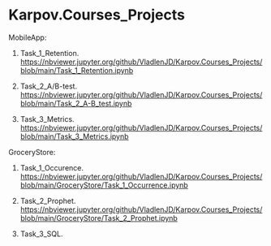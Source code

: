 # Karpov.Courses_Projects

MobileApp:

1. Task_1_Retention.
https://nbviewer.jupyter.org/github/VladlenJD/Karpov.Courses_Projects/blob/main/Task_1_Retention.ipynb

2. Task_2_A/B-test.
https://nbviewer.jupyter.org/github/VladlenJD/Karpov.Courses_Projects/blob/main/Task_2_A-B_test.ipynb

3. Task_3_Metrics.
https://nbviewer.jupyter.org/github/VladlenJD/Karpov.Courses_Projects/blob/main/Task_3_Metrics.ipynb


GroceryStore:

1. Task_1_Occurence.
https://nbviewer.jupyter.org/github/VladlenJD/Karpov.Courses_Projects/blob/main/GroceryStore/Task_1_Occurrence.ipynb

2. Task_2_Prophet.
https://nbviewer.jupyter.org/github/VladlenJD/Karpov.Courses_Projects/blob/main/GroceryStore/Task_2_Prophet.ipynb

3. Task_3_SQL.

